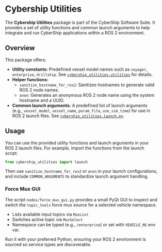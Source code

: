 # Cybership Utilities

The **Cybership Utilities** package is part of the CyberShip Software Suite. It provides a set of utility functions and common launch arguments to help integrate and run CyberShip applications within a ROS 2 environment.

## Overview

This package offers:

- **Utility constants:** Predefined vessel model names such as `voyager`, `enterprise`, `drillship`. See [`cybership_utilities.utilities`](./cybership_utilities/utilities.py) for details.
- **Helper functions:**
  - `sanitize_hostname_for_ros2`: Sanitizes hostnames to generate valid ROS 2 node names.
  - `anon`: Generates an anonymous ROS 2 node name using the system hostname and a UUID.
- **Common launch arguments:** A predefined list of launch arguments (e.g., `vessel_model`, `vessel_name`, `param_file`, `use_sim_time`) for use in ROS 2 launch files. See [`cybership_utilities.launch.py`](./cybership_utilities/launch.py).

## Usage

You can use the provided utility functions and launch arguments in your ROS 2 launch files. For example, import the functions from the launch script:

```python
from cybership_utilities import launch
```

Then use `sanitize_hostname_for_ros2` or `anon` in your launch configurations, and include `COMMON_ARGUMENTS` to standardize launch argument handling.

### Force Mux GUI

The script `nodes/force_mux_gui.py` provides a small PyQt GUI to inspect and switch the `topic_tools` force mux source for a selected vehicle namespace.

- Lists available input topics via `MuxList`
- Switches active topic via `MuxSelect`
- Namespace can be typed (e.g., `/enterprise`) or set with `VEHICLE_NS` env var.

Run it with your preferred Python, ensuring your ROS 2 environment is sourced so service types are discoverable.